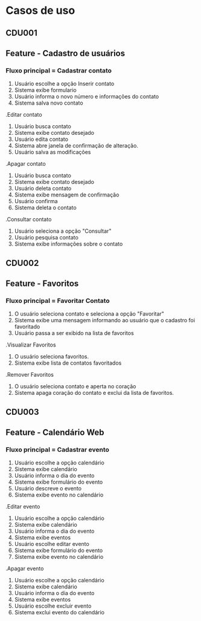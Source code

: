 # Casos de uso

## CDU001

## Feature - Cadastro de usuários
### Fluxo principal = Cadastrar contato
1. Usuário escolhe a opção Inserir contato
2. Sistema exibe formulario
3. Usuário informa o novo número e informações do contato
4. Sistema salva novo contato

.Editar contato
1. Usuário busca contato
2. Sistema exibe contato desejado
3. Usuário edita contato 
4. Sistema abre janela de confirmação de alteração.
5. Usuário salva as modificações

.Apagar contato
1. Usuário busca contato
2. Sistema exibe contato desejado
3. Usuário deleta contato
4. Sistema exibe mensagem de confirmação 
5. Usuário confirma 
6. Sistema deleta o contato

.Consultar contato
1. Usuário seleciona a opção "Consultar"
2. Usuário pesquisa contato
3. Sistema exibe informações sobre o contato


## CDU002

## Feature - Favoritos
### Fluxo principal = Favoritar Contato
1. O usuário seleciona contato e seleciona a opção "Favoritar"
2. Sistema exibe uma mensagem informando ao usuário que o cadastro foi favoritado
3. Usuário passa a ser exibido na lista de favoritos

.Visualizar Favoritos
1. O usuário seleciona favoritos.
2. Sistema exibe lista de contatos favoritados

.Remover Favoritos
1. O usuário seleciona contato e aperta no coração
2. Sistema apaga coração do contato e exclui da lista de favoritos.

## CDU003

## Feature - Calendário Web
### Fluxo principal = Cadastrar evento
1. Usuário escolhe a opção calendário
2. Sistema exibe calendário
3. Usuário informa o dia do evento 
4. Sistema exibe formulário do evento
5. Usuário descreve o evento
6. Sistema exibe evento no calendário

.Editar evento
1. Usuário escolhe a opção calendário
2. Sistema exibe calendário
3. Usuário informa o dia do evento 
4. Sistema exibe eventos
5. Usuário escolhe editar evento
6. Sistema exibe formulário do evento
7. Sistema exibe evento no calendário

.Apagar evento
1. Usuário escolhe a opção calendário
2. Sistema exibe calendário
3. Usuário informa o dia do evento 
4. Sistema exibe eventos
5. Usuário escolhe excluir evento
6. Sistema exclui evento do calendário

